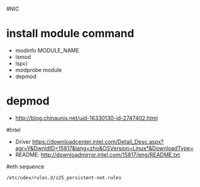 #NIC

# install module command
* modinfo MODULE_NAME
* lsmod
* lspci
* modprobe module
* depmod


# depmod

* <http://blog.chinaunix.net/uid-16330130-id-2747402.html>

#Intel

* Driver <https://downloadcenter.intel.com/Detail_Desc.aspx?agr=Y&DwnldID=15817&lang=zho&OSVersion=Linux*&DownloadType=>
* README: <http://downloadmirror.intel.com/15817/eng/README.txt>



#eth sequence

```
/etc/udev/rules.d/z25_persistent-net.rules

```